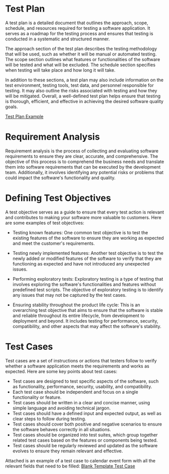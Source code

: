 # Test Plan
A test plan is a detailed document that outlines the approach, scope, schedule, and resources required for testing a software application.
It serves as a roadmap for the testing process and ensures that testing is conducted in a systematic and structured manner.

The approach section of the test plan describes the testing methodology that will be used, such as whether it will be manual or automated testing. 
The scope section outlines what features or functionalities of the software will be tested and what will be excluded. The schedule section specifies when testing will take place and how long it will take.

In addition to these sections, a test plan may also include information on the test environment, testing tools, test data, and personnel responsible for testing. 
It may also outline the risks associated with testing and how they will be mitigated. Overall, a well-defined test plan helps ensure that testing is thorough, efficient, and effective in achieving the desired software quality goals.

[Test Plan Example](https://docs.google.com/document/d/15k1yr07-Jo4CNZLLJrGIQRlDviGdZ3ghlQdCYSXtvhU/edit?usp=sharing)
# Requirement Analysis
Requirement analysis is the process of collecting and evaluating software requirements to ensure they are clear, accurate, and comprehensive. 
The objective of this process is to comprehend the business needs and translate them into software requirements that can be executed by the development team. 
Additionally, it involves identifying any potential risks or problems that could impact the software's functionality and quality.
# Defining Test Objectives
A test objective serves as a guide to ensure that every test action is relevant and contributes to making your software more valuable to customers. 
Here are some examples of test objectives:

- Testing known features: One common test objective is to test the existing features of the software to ensure they are working as expected and meet the customer's requirements.

- Testing newly implemented features: Another test objective is to test the newly added or modified features of the software to verify that they are functioning as expected and have not introduced any unexpected issues.

- Performing exploratory tests: Exploratory testing is a type of testing that involves exploring the software's functionalities and features without predefined test scripts. The objective of exploratory testing is to identify any issues that may not be captured by the test cases.

- Ensuring stability throughout the product life cycle: This is an overarching test objective that aims to ensure that the software is stable and reliable throughout its entire lifecycle, from development to deployment and beyond.
It includes testing for performance, security, compatibility, and other aspects that may affect the software's stability.
# Test Cases
Test cases are a set of instructions or actions that testers follow to verify whether a software application meets the requirements and works as expected. 
Here are some key points about test cases:

- Test cases are designed to test specific aspects of the software, such as functionality, performance, security, usability, and compatibility.
- Each test case should be independent and focus on a single functionality or feature.
- Test cases should be written in a clear and concise manner, using simple language and avoiding technical jargon.
- Test cases should have a defined input and expected output, as well as clear steps to follow during testing.
- Test cases should cover both positive and negative scenarios to ensure the software behaves correctly in all situations.
- Test cases should be organized into test suites, which group together related test cases based on the features or components being tested.
- Test cases should be regularly reviewed and updated as the software evolves to ensure they remain relevant and effective.

Attached is an example of a test case to calendar event form with all the relevant fields that need to be filled:
[Blank Template Test Case](https://docs.google.com/spreadsheets/d/1MRkpBuHAF6KLFwQAo32We-djkjhUMSLJgHvnaumBvy0/edit?usp=sharing)
